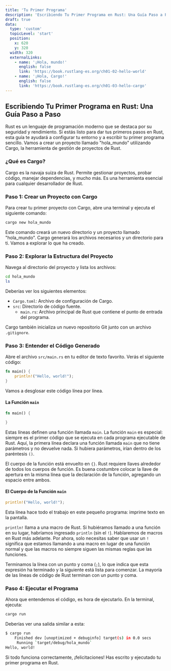 ```yaml
---
title: 'Tu Primer Programa'
description: 'Escribiendo Tu Primer Programa en Rust: Una Guía Paso a Paso'
draft: true
data:
  type: 'custom'
  topicLevel: 'start'
  position:
    x: 620
    y: 320
  width: 320
  externalLinks:
    - name: '¡Hola, mundo!'
      english: false
      link: 'https://book.rustlang-es.org/ch01-02-hello-world'
    - name: '¡Hola, Cargo!'
      english: false
      link: 'https://book.rustlang-es.org/ch01-03-hello-cargo'
---
```

## Escribiendo Tu Primer Programa en Rust: Una Guía Paso a Paso

Rust es un lenguaje de programación moderno que se destaca por su seguridad y rendimiento. Si estás listo para dar tus primeros pasos en Rust, esta guía te ayudará a configurar tu entorno y a escribir tu primer programa sencillo. Vamos a crear un proyecto llamado "hola_mundo" utilizando Cargo, la herramienta de gestión de proyectos de Rust.

### ¿Qué es Cargo?

Cargo es la navaja suiza de Rust. Permite gestionar proyectos, probar código, manejar dependencias, y mucho más. Es una herramienta esencial para cualquier desarrollador de Rust.

### Paso 1: Crear un Proyecto con Cargo

Para crear tu primer proyecto con Cargo, abre una terminal y ejecuta el siguiente comando:

```sh
cargo new hola_mundo
```

Este comando creará un nuevo directorio y un proyecto llamado "hola_mundo". Cargo generará los archivos necesarios y un directorio para ti. Vamos a explorar lo que ha creado.

### Paso 2: Explorar la Estructura del Proyecto

Navega al directorio del proyecto y lista los archivos:

```sh
cd hola_mundo
ls
```

Deberías ver los siguientes elementos:

- `Cargo.toml`: Archivo de configuración de Cargo.
- `src`: Directorio de código fuente.
  - `main.rs`: Archivo principal de Rust que contiene el punto de entrada del programa.

Cargo también inicializa un nuevo repositorio Git junto con un archivo `.gitignore`.

### Paso 3: Entender el Código Generado

Abre el archivo `src/main.rs` en tu editor de texto favorito. Verás el siguiente código:

```rs
fn main() {
    println!("Hello, world!");
}
```

Vamos a desglosar este código línea por línea.

#### La Función `main`

```rs
fn main() {

}
```

Estas líneas definen una función llamada `main`. La función `main` es especial: siempre es el primer código que se ejecuta en cada programa ejecutable de Rust. Aquí, la primera línea declara una función llamada `main` que no tiene parámetros y no devuelve nada. Si hubiera parámetros, irían dentro de los paréntesis `()`.

El cuerpo de la función está envuelto en `{}`. Rust requiere llaves alrededor de todos los cuerpos de función. Es buena costumbre colocar la llave de apertura en la misma línea que la declaración de la función, agregando un espacio entre ambos.

#### El Cuerpo de la Función `main`

```rs
println!("Hello, world!");
```

Esta línea hace todo el trabajo en este pequeño programa: imprime texto en la pantalla.

`println!` llama a una macro de Rust. Si hubiéramos llamado a una función en su lugar, habríamos ingresado `println` (sin el `!`). Hablaremos de macros en Rust más adelante. Por ahora, solo necesitas saber que usar un `!` significa que estamos llamando a una macro en lugar de una función normal y que las macros no siempre siguen las mismas reglas que las funciones.

Terminamos la línea con un punto y coma (`;`), lo que indica que esta expresión ha terminado y la siguiente está lista para comenzar. La mayoría de las líneas de código de Rust terminan con un punto y coma.

### Paso 4: Ejecutar el Programa

Ahora que entendemos el código, es hora de ejecutarlo. En la terminal, ejecuta:

```sh
cargo run
```

Deberías ver una salida similar a esta:

```sh
$ cargo run
    Finished dev [unoptimized + debuginfo] target(s) in 0.0 secs
     Running `target/debug/hola_mundo`
Hello, world!
```

Si todo funciona correctamente, ¡felicitaciones! Has escrito y ejecutado tu primer programa en Rust.
